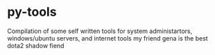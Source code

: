 # py-tools
Compilation of some self written tools for system administartors, windows/ubuntu servers, and internet tools
my friend gena is the best dota2 shadow fiend